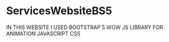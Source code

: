 # ServicesWebsiteBS5
IN THIS WEBSITE I USED BOOTSTRAP 5
WOW JS LIBRARY FOR ANIMATION 
JAVASCRIPT
CSS

